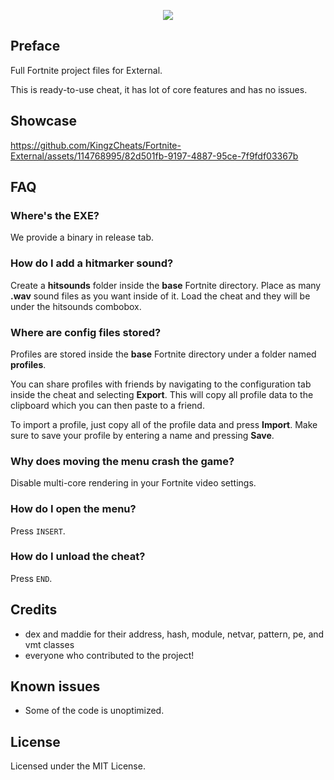 <p align="center">
    <img src="https://i.imgur.com/mtKemJ4.png"> 
</p> 
    
## Preface 
Full Fortnite project files for External. 
 
This is ready-to-use cheat, it has lot of core features and has no issues.
  
## Showcase
https://github.com/KingzCheats/Fortnite-External/assets/114768995/82d501fb-9197-4887-95ce-7f9fdf03367b
    
## FAQ 
### Where's the EXE?
We provide a binary in release tab.

### How do I add a hitmarker sound?
Create a **hitsounds** folder inside the **base** Fortnite directory.
Place as many **.wav** sound files as you want inside of it. Load the cheat and they will be under the hitsounds combobox.

### Where are config files stored?
Profiles are stored inside the **base** Fortnite directory under a folder named **profiles**.

You can share profiles with friends by navigating to the configuration tab inside the cheat and selecting **Export**. This will copy all profile data to the clipboard which you can then paste to a friend.

To import a profile, just copy all of the profile data and press **Import**. Make sure to save your profile by entering a name and pressing **Save**.

### Why does moving the menu crash the game?
Disable multi-core rendering in your Fortnite video settings.

### How do I open the menu?
Press `INSERT`.

### How do I unload the cheat?
Press `END`.

## Credits 
- dex and maddie for their address, hash, module, netvar, pattern, pe, and vmt classes
- everyone who contributed to the project!

## Known issues
- Some of the code is unoptimized.

## License
Licensed under the MIT License.   
